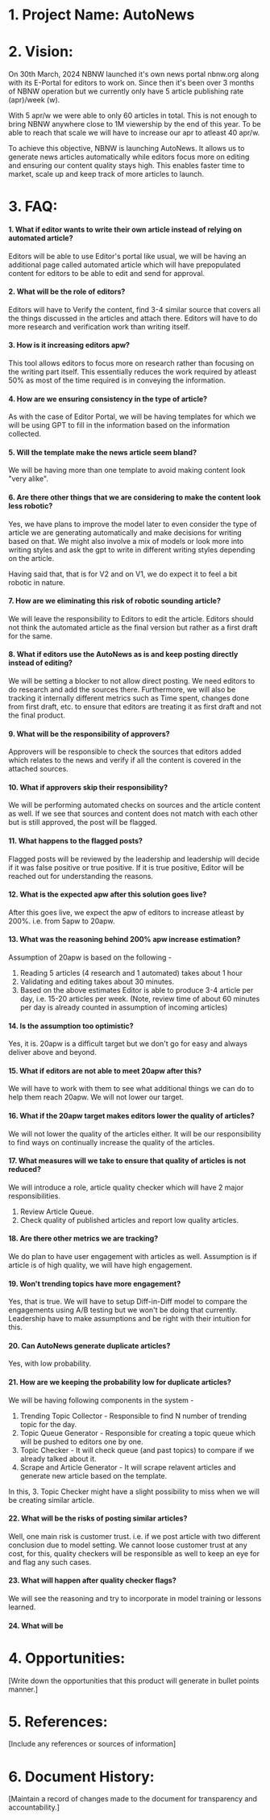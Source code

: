 # 1. Project Name: AutoNews

# 2. Vision:
On 30th March, 2024 NBNW launched it's own news portal nbnw.org along with its E-Portal for editors to work on. Since then it's been over 3 months of NBNW operation but we currently only have 5 article publishing rate (apr)/week (w).

With 5 apr/w we were able to only 60 articles in total. This is not enough to bring NBNW anywhere close to 1M viewership by the end of this year. To be able to reach that scale we will have to increase our apr to atleast 40 apr/w.

To achieve this objective, NBNW is launching AutoNews. It allows us to generate news articles automatically while editors focus more on editing and ensuring our content quality stays high. This enables faster time to market, scale up and keep track of more articles to launch.


# 3. FAQ:
#### 1. What if editor wants to write their own article instead of relying on automated article?
Editors will be able to use Editor's portal like usual, we will be having an additional page called automated article which will have prepopulated content for editors to be able to edit and send for approval.

#### 2. What will be the role of editors?
Editors will have to Verify the content, find 3-4 similar source that covers all the things discussed in the articles and attach there. Editors will have to do more research and verification work than writing itself.

#### 3. How is it increasing editors apw?
This tool allows editors to focus more on research rather than focusing on the writing part itself. This essentially reduces the work required by atleast 50% as most of the time required is in conveying the information.

#### 4. How are we ensuring consistency in the type of article?
As with the case of Editor Portal, we will be having templates for which we will be using GPT to fill in the information based on the information collected.

#### 5. Will the template make the news article seem bland?
We will be having more than one template to avoid making content look "very alike".

#### 6. Are there other things that we are considering to make the content look less robotic?
Yes, we have plans to improve the model later to even consider the type of article we are generating automatically and make decisions for writing based on that. We might also involve a mix of models or look more into writing styles and ask the gpt to write in different writing styles depending on the article.

Having said that, that is for V2 and on V1, we do expect it to feel a bit robotic in nature.

#### 7. How are we eliminating this risk of robotic sounding article?
We will leave the responsibility to Editors to edit the article. Editors should not think the automated article as the final version but rather as a first draft for the same.

#### 8. What if editors use the AutoNews as is and keep posting directly instead of editing?
We will be setting a blocker to not allow direct posting. We need editors to do research and add the sources there. Furthermore, we will also be tracking it internally different metrics such as Time spent, changes done from first draft, etc. to ensure that editors are treating it as first draft and not the final product.

#### 9. What will be the responsibility of approvers?
Approvers will be responsible to check the sources that editors added which relates to the news and verify if all the content is covered in the attached sources.

#### 10. What if approvers skip their responsibility?
We will be performing automated checks on sources and the article content as well. If we see that sources and content does not match with each other but is still approved, the post will be flagged.

#### 11. What happens to the flagged posts?
Flagged posts will be reviewed by the leadership and leadership will decide if it was false positive or true positive. If it is true positive, Editor will be reached out for understanding the reasons.

#### 12. What is the expected apw after this solution goes live?
After this goes live, we expect the apw of editors to increase atleast by 200%. i.e. from 5apw to 20apw.

#### 13. What was the reasoning behind 200% apw increase estimation?
Assumption of 20apw is based on the following - 
1. Reading 5 articles (4 research and 1 automated) takes about 1 hour
2. Validating and editing takes about 30 minutes.
3. Based on the above estimates Editor is able to produce 3-4 article per day, i.e. 15-20 articles per week. (Note, review time of about 60 minutes per day is already counted in assumption of incoming articles)

#### 14. Is the assumption too optimistic?
Yes, it is. 20apw is a difficult target but we don't go for easy and always deliver above and beyond.

#### 15. What if editors are not able to meet 20apw after this?
We will have to work with them to see what additional things we can do to help them reach 20apw. We will not lower our target.

#### 16. What if the 20apw target makes editors lower the quality of articles?
We will not lower the quality of the articles either. It will be our responsibility to find ways on continually increase the quality of the articles.

#### 17. What measures will we take to ensure that quality of articles is not reduced?
We will introduce a role, article quality checker which will have 2 major responsibilities.
1. Review Article Queue.
2. Check quality of published articles and report low quality articles.

#### 18. Are there other metrics we are tracking?
We do plan to have user engagement with articles as well. Assumption is if article is of high quality, we will have high engagement.

#### 19. Won't trending topics have more engagement?
Yes, that is true. We will have to setup Diff-in-Diff model to compare the engagements using A/B testing but we won't be doing that currently. Leadership have to make assumptions and be right with their intuition for this.

#### 20. Can AutoNews generate duplicate articles?
Yes, with low probability.

#### 21. How are we keeping the probability low for duplicate articles?
We will be having following components in the system - 
1. Trending Topic Collector - Responsible to find N number of trending topic for the day.
2. Topic Queue Generator - Responsible for creating a topic queue which will be pushed to editors one by one.
3. Topic Checker - It will check queue (and past topics) to compare if we already talked about it.
4. Scrape and Article Generator - It will scrape relavent articles and generate new article based on the template.

In this, 3. Topic Checker might have a slight possibility to miss when we will be creating similar article.

#### 22. What will be the risks of posting similar articles?
Well, one main risk is customer trust. i.e. if we post article with two different conclusion due to model setting. We cannot loose customer trust at any cost, for this, quality checkers will be responsible as well to keep an eye for and flag any such cases.

#### 23. What will happen after quality checker flags?
We will see the reasoning and try to incorporate in model training or lessons learned.

#### 24. What will be 


# 4. Opportunities:
[Write down the opportunities that this product will generate in bullet points manner.]


# 5. References: 
[Include any references or sources of information]


# 6. Document History:
[Maintain a record of changes made to the document for transparency and accountability.]

